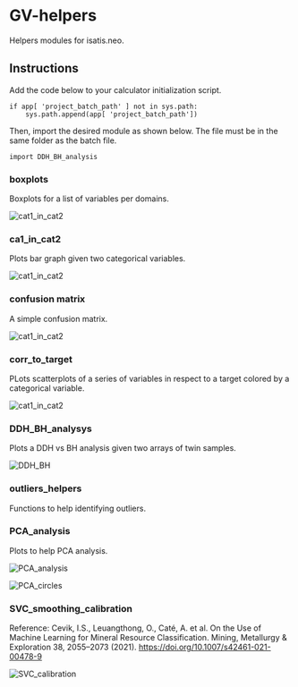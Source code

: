 # GV-helpers

Helpers modules for isatis.neo.

## Instructions

Add the code below to your calculator initialization script.

    if app[ 'project_batch_path' ] not in sys.path: 
        sys.path.append(app[ 'project_batch_path'])

Then, import the desired module as shown below. The file must be in the same folder as the batch file.

    import DDH_BH_analysis

### boxplots

Boxplots for a list of variables per domains.

![cat1_in_cat2](/figs/boxplotsKmeans.png)

### ca1_in_cat2

Plots bar graph given two categorical variables.

![cat1_in_cat2](/figs/kmeansweath.png)

### confusion matrix

A simple confusion matrix.

![cat1_in_cat2](/figs/cmallvar.png)

### corr_to_target

PLots scatterplots of a series of variables in respect to a target colored by a categorical variable.

![cat1_in_cat2](/figs/corrWeathGlobal.png)

### DDH_BH_analysys

Plots a DDH vs BH analysis given two arrays of twin samples.

![DDH_BH](/figs/P2O5_%25.png)

### outliers_helpers

Functions to help identifying outliers.

### PCA_analysis

Plots to help PCA analysis.

![PCA_analysis](/figs/PCA_analysis.png)

![PCA_circles](/figs/PCAcircle.png)

### SVC_smoothing_calibration

Reference: Cevik, I.S., Leuangthong, O., Caté, A. et al. On the Use of Machine Learning for Mineral Resource Classification. Mining, Metallurgy & Exploration 38, 2055–2073 (2021). https://doi.org/10.1007/s42461-021-00478-9

![SVC_calibration](/figs/SVCCalibUni.png)
